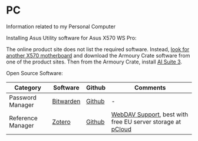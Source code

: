 # PC
Information related to my Personal Computer

Installing Asus Utility software for Asus X570 WS Pro:

The online product site does not list the required software. Instead, [look for another X570 motherboard](https://www.asus.com/Motherboards-Components/Motherboards/All-series/filter?Category=AMD&Spec=560) and download the Armoury Crate software from one of the product sites. Then from the Armoury Crate, install [AI Suite 3](https://www.asus.com/support/FAQ/1012780/).

Open Source Software:

| Category | Software | Github | Comments |
|----------|----------|--------|----------|
| Password Manager | [Bitwarden](https://bitwarden.com/) | [Github](https://github.com/bitwarden) | - |
| Reference Manager | [Zotero](https://www.zotero.org/) | [Github](https://github.com/zotero/zotero) | [WebDAV Support](https://www.zotero.org/support/kb/webdav_services), best with free EU server storage at [pCloud](https://www.pcloud.com/eu) |
